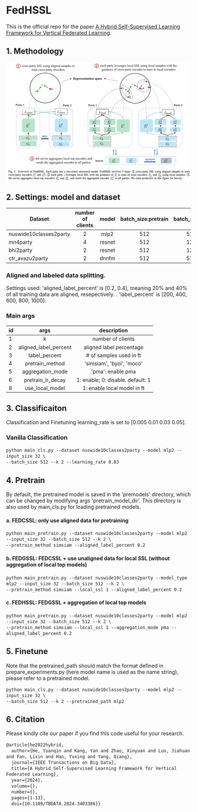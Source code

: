 # FedHSSL
This is the official repo for the paper [A Hybrid Self-Supervised Learning Framework for Vertical Federated Learning](https://arxiv.org/abs/2208.08934).

## 1. Methodology

![FedHSLL_method](./figs/fedhssl_method.png)

## 2. Settings: model and dataset
 Dataset                | number of clients | model | batch_size:pretrain  | batch_size:cls  | pretrain_epochs | 
|------------------------|:---------------: |:---------------: | :---------------: | :---------------: |:--------------------------:|
| nuswide10classes2party |    2 | mlp2 | 512 | 512 |             10             |
| mn4party               |  4 | resnet | 512 | 128 |             40             | 
| bhi2party              |  2| resnet | 512 | 128 |             40             | 
| ctr_avazu2party        |  2| dnnfm | 512 | 512 |             40             | 

### Aligned and labeled data splitting.

Settings used: 'aligned_label_percent' is [0.2, 0.4], meaning 20% and 40% of all training data are aligned, resepectively.
. 'label_percent' is [200, 400, 600, 800, 1000].
 

### Main args
 id  |         args          |            description            |  
|-----|:---------------------:|:---------------------------------:| 
| 1   |           k           |         number of clients         | 
| 2   | aligned_label_percent |     aligned label percentage      |  
| 3   |     label_percent     |      # of samples used in ft      |  
| 4   |    pretrain_method    |     'simsiam', 'byol', 'moco'     |  
| 5   |   aggregation_mode    |         'pma': enable pma         |  
| 6   |   pretrain_lr_decay   | 1: enable; 0: disable. default: 1 |  
| 8   |    use_local_model    |    1: enable local model in ft    |  

## 3. Classificaiton
Classification and Finetuning learning_rate is set to [0.005 0.01 0.03 0.05].

### Vanilla Classification
```buildoutcfg
python main_cls.py --dataset nuswide10classes2party --model mlp2 --input_size 32 \ 
--batch_size 512 --k 2 --learning_rate 0.03
```


## 4. Pretrain
By default, the pretrained model is saved in the 'premodels' directory, which can be changed by modifying args 'pretrain_model_dir'. This directory
is also used by main_cls.py for loading pretrained models.

#### a. FEDCSSL: only use aligned data for pretraining
```buildoutcfg
python main_pretrain.py --dataset nuswide10classes2party --model mlp2 --input_size 32 --batch_size 512 --k 2 \
--pretrain_method simsiam --aligned_label_percent 0.2
```

#### b. FEDGSSL: FEDCSSL + use unaligned data for local SSL (without aggregation of local top models)
```buildoutcfg
python main_pretrain.py --dataset nuswide10classes2party --model_type mlp2 --input_size 32 --batch_size 512 --k 2 \
--pretrain_method simsiam --local_ssl 1 --aligned_label_percent 0.2
```

#### c. FEDHSSL: FEDGSSL + aggregation of local top models 
```buildoutcfg
python main_pretrain.py --dataset nuswide10classes2party --model mlp2 --input_size 32 --batch_size 512 --k 2 \
--pretrain_method simsiam --local_ssl 1 --aggregation_mode pma --aligned_label_percent 0.2

```
## 5. Finetune
Note that the pretrained_path should match the format defined in prepare_experiments.py (here model name is used as the name string), please refer to a pretrained model.
```buildoutcfg
python main_cls.py --dataset nuswide10classes2party --model mlp2 --input_size 32 \ 
--batch_size 512 --k 2 --pretrained_path mlp2
```

## 6. Citation

Please kindly cite our paper if you find this code useful for your research.

```
@article{he2022hybrid,
  author={He, Yuanqin and Kang, Yan and Zhao, Xinyuan and Luo, Jiahuan and Fan, Lixin and Han, Yuxing and Yang, Qiang},
  journal={IEEE Transactions on Big Data}, 
  title={A Hybrid Self-Supervised Learning Framework for Vertical Federated Learning}, 
  year={2024},
  volume={},
  number={},
  pages={1-13},
  doi={10.1109/TBDATA.2024.3403386}}
```


